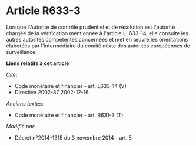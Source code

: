 # Article R633-3

Lorsque l'Autorité de contrôle prudentiel et de résolution est l'autorité chargée de la vérification mentionnée à l'article
L. 633-14, elle consulte les autres autorités compétentes concernées et met en œuvre les orientations élaborées par
l'intermédiaire du comité mixte des autorités européennes de surveillance.

**Liens relatifs à cet article**

_Cite_:

  - Code monétaire et financier - art. L633-14 (V)
  - Directive 2002-87 2002-12-16

_Anciens textes_:

  - Code monétaire et financier - art. R631-3 (T)

_Modifié par_:

  - Décret n°2014-1315 du 3 novembre 2014 - art. 5
